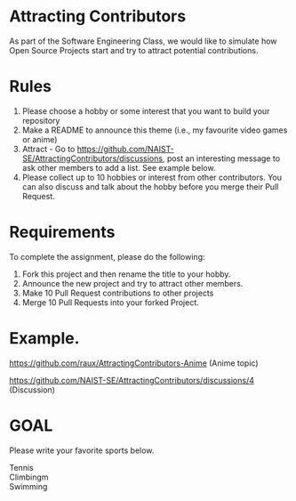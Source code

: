 # Attracting Contributors
As part of the Software Engineering Class, we would like to simulate how Open Source Projects start and try to attract potential contributions.

# Rules

1. Please choose a hobby or some interest that you want to build your repository
2. Make a README to announce this theme (i.e., my favourite video games or anime)
3. Attract - Go to https://github.com/NAIST-SE/AttractingContributors/discussions, post an interesting message to ask other members to add a list. See example below.
4. Please collect up to 10 hobbies or interest from other contributors. You can also discuss and talk about the hobby before you merge their Pull Request.

# Requirements
To complete the assignment, please do the following:
1. Fork this project and then rename the title to your hobby. 
2. Announce the new project and try to attract other members.
3. Make 10 Pull Request contributions to other projects
4. Merge 10 Pull Requests into your forked Project.

# Example. 
https://github.com/raux/AttractingContributors-Anime (Anime topic)

https://github.com/NAIST-SE/AttractingContributors/discussions/4 (Discussion)

# GOAL
Please write your favorite sports below.

Tennis</br>
Climbingm  
Swimming